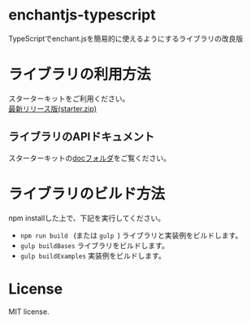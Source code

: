# enchantjs-typescript
TypeScriptでenchant.jsを簡易的に使えるようにするライブラリの改良版

# ライブラリの利用方法
スターターキットをご利用ください。  
[最新リリース版(starter.zip)](https://github.com/kazenetu/enchantjs-typescript/releases/latest)

## ライブラリのAPIドキュメント
スターターキットの[docフォルダ](http://kazenetu.github.io/enchantjs-typescript/starter/doc/)をご覧ください。

# ライブラリのビルド方法
npm installした上で、下記を実行してください。  
   * ```npm run build ``` (または ```gulp ```) ライブラリと実装例をビルドします。
   * ```gulp buildBases``` ライブラリをビルドします。
   * ```gulp buildExamples``` 実装例をビルドします。

# License
MIT license.
